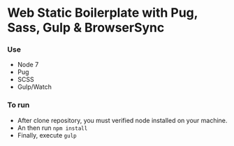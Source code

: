 # Web Static Boilerplate with Pug, Sass, Gulp & BrowserSync

### Use
  - Node 7
  - Pug
  - SCSS
  - Gulp/Watch

### To run
- After clone repository, you must verified node installed on your machine.
- An then run `npm install`
- Finally, execute `gulp`